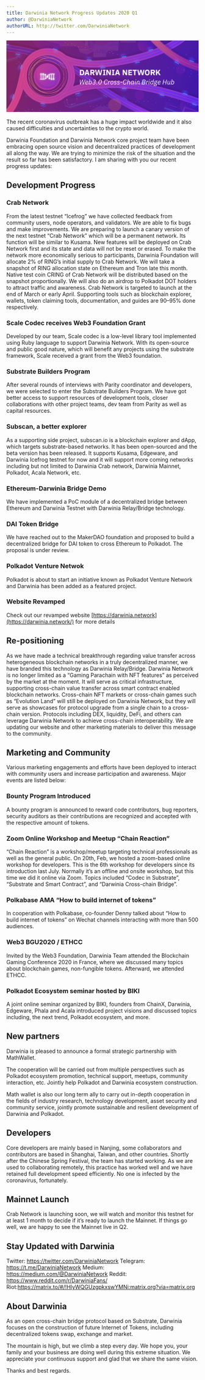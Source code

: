 ```yaml
---
title: Darwinia Network Progress Updates 2020 Q1
author: @DarwiniaNetwork
authorURL: http://twitter.com/DarwiniaNetwork
---
```


![](assets/darwinia-banner.png)

The recent coronavirus outbreak has a huge impact worldwide and it also caused difficulties and uncertainties to the crypto world.

<!--truncate-->

Darwinia Foundation and Darwinia Network core project team have been embracing open source vision and decentralized practices of development all along the way. We are trying to minimize the risk of the situation and the result so far has been satisfactory. I am sharing with you our recent progress updates:

## Development Progress

### Crab Network

From the latest testnet “Icefrog” we have collected feedback from community users, node operators, and validators. We are able to fix bugs and make improvements. We are preparing to launch a canary version of the next testnet “Crab Network” which will be a permanent network. Its function will be similar to Kusama. New features will be deployed on Crab Network first and its state and data will not be reset or erased. To make the network more economically serious to participants, Darwinia Foundation will allocate 2% of RING’s initial supply to Crab Network. We will take a snapshot of RING allocation state on Ethereum and Tron late this month. Native test coin CRING of Crab Network will be distributed based on the snapshot proportionally. We will also do an airdrop to Polkadot DOT holders to attract traffic and awareness. Crab Network is targeted to launch at the end of March or early April. Supporting tools such as blockchain explorer, wallets, token claiming tools, documentation, and guides are 90–95% done respectively.

### Scale Codec receives Web3 Foundation Grant

Developed by our team, Scale codec is a low-level library tool implemented using Ruby language to support Darwinia Network. With its open-source and public good nature, which will benefit any projects using the substrate framework, Scale received a grant from the Web3 foundation.

### Substrate Builders Program

After several rounds of interviews with Parity coordinator and developers, we were selected to enter the Substrate Builders Program. We have got better access to support resources of development tools, closer collaborations with other project teams, dev team from Parity as well as capital resources.

### Subscan, a better explorer

As a supporting side project, subscan.io is a blockchain explorer and dApp, which targets substrate-based networks. It has been open-sourced and the beta version has been released. It supports Kusama, Edgeware, and Darwinia Icefrog testnet for now and it will support more coming networks including but not limited to Darwinia Crab network, Darwinia Mainnet, Polkadot, Acala Network, etc.

### Ethereum-Darwinia Bridge Demo

We have implemented a PoC module of a decentralized bridge between Ethereum and Darwinia Testnet with Darwinia Relay/Bridge technology.

### DAI Token Bridge

We have reached out to the MakerDAO foundation and proposed to build a decentralized bridge for DAI token to cross Ethereum to Polkadot. The proposal is under review.

### Polkadot Venture Netwok

Polkadot is about to start an initiative known as Polkadot Venture Network and Darwinia has been added as a featured project.

### Website Revamped

Check out our revamped website [https://darwinia.network](https://darwinia.network/) for more details

## Re-positioning

As we have made a technical breakthrough regarding value transfer across heterogeneous blockchain networks in a truly decentralized manner, we have branded this technology as Darwinia Relay/Bridge. Darwinia Network is no longer limited as a “Gaming Parachain with NFT features” as perceived by the market at the moment. It will serve as critical infrastructure, supporting cross-chain value transfer across smart contract enabled blockchain networks. Cross-chain NFT markets or cross-chain games such as “Evolution Land” will still be deployed on Darwinia Network, but they will serve as showcases for protocol upgrade from a single chain to a cross-chain version. Protocols including DEX, liquidity, DeFi, and others can leverage Darwinia Network to achieve cross-chain interoperability. We are updating our website and other marketing materials to deliver this message to the community.

## Marketing and Community

Various marketing engagements and efforts have been deployed to interact with community users and increase participation and awareness. Major events are listed below:

### Bounty Program Introduced

A bounty program is announced to reward code contributors, bug reporters, security auditors as their contributions are recognized and accepted with the respective amount of tokens.

### Zoom Online Workshop and Meetup “Chain Reaction”

“Chain Reaction” is a workshop/meetup targeting technical professionals as well as the general public. On 20th, Feb, we hosted a zoom-based online workshop for developers. This is the 6th workshop for developers since its introduction last July. Normally it’s an offline and onsite workshop, but this time we did it online via Zoom. Topics included “Codec in Substrate”, “Substrate and Smart Contract”, and “Darwinia Cross-chain Bridge”.

### Polkabase AMA “How to build internet of tokens”

In cooperation with Polkabase, co-founder Denny talked about “How to build internet of tokens” on Wechat channels interacting with more than 500 audiences.

### Web3 BGU2020 / ETHCC

Invited by the Web3 Foundation, Darwinia Team attended the Blockchain Gaming Conference 2020 in France, where we discussed many topics about blockchain games, non-fungible tokens. Afterward, we attended ETHCC.

### Polkadot Ecosystem seminar hosted by BIKI

A joint online seminar organized by BIKI, founders from ChainX, Darwinia, Edgeware, Phala and Acala introduced project visions and discussed topics including, the next trend, Polkadot ecosystem, and more.

## New partners

Darwinia is pleased to announce a formal strategic partnership with MathWallet.

The cooperation will be carried out from multiple perspectives such as Polkadot ecosystem promotion, technical support, meetups, community interaction, etc. Jointly help Polkadot and Darwinia ecosystem construction.

Math wallet is also our long term ally to carry out in-depth cooperation in the fields of industry research, technology development, asset security and community service, jointly promote sustainable and resilient development of Darwinia and Polkadot.

## Developers

Core developers are mainly based in Nanjing, some collaborators and contributors are based in Shanghai, Taiwan, and other countries. Shortly after the Chinese Spring Festival, the team has started working. As we are used to collaborating remotely, this practice has worked well and we have retained full development speed efficiently. No one is infected by the coronavirus, fortunately.

## Mainnet Launch

Crab Network is launching soon, we will watch and monitor this testnet for at least 1 month to decide if it’s ready to launch the Mainnet. If things go well, we are happy to see the Mainnet live in Q2.

## Stay Updated with Darwinia

Twitter: https://twitter.com/DarwiniaNetwork
Telegram: https://t.me/DarwiniaNetwork
Medium: https://medium.com/@DarwiniaNetwork
Reddit: https://www.reddit.com/r/DarwiniaFans/
Riot:https://matrix.to/#/!HIyWQGUzgpkxswYMNi:matrix.org?via=matrix.org

## About Darwinia

As an open cross-chain bridge protocol based on Substrate, Darwinia focuses on the construction of future Internet of Tokens, including decentralized tokens swap, exchange and market.

The mountain is high, but we climb a step every day. We hope you, your family and your business are doing well during this extreme situation. We appreciate your continuous support and glad that we share the same vision.

Thanks and best regards.
